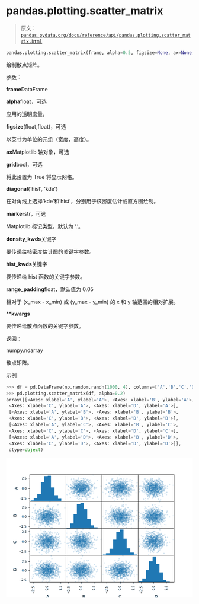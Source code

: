 # pandas.plotting.scatter_matrix

> 原文：[`pandas.pydata.org/docs/reference/api/pandas.plotting.scatter_matrix.html`](https://pandas.pydata.org/docs/reference/api/pandas.plotting.scatter_matrix.html)

```py
pandas.plotting.scatter_matrix(frame, alpha=0.5, figsize=None, ax=None, grid=False, diagonal='hist', marker='.', density_kwds=None, hist_kwds=None, range_padding=0.05, **kwargs)
```

绘制散点矩阵。

参数：

**frame**DataFrame

**alpha**float，可选

应用的透明度量。

**figsize**(float,float)，可选

以英寸为单位的元组（宽度，高度）。

**ax**Matplotlib 轴对象，可选

**grid**bool，可选

将此设置为 True 将显示网格。

**diagonal**{‘hist’, ‘kde’}

在对角线上选择‘kde’和‘hist’，分别用于核密度估计或直方图绘制。

**marker**str，可选

Matplotlib 标记类型，默认为 ‘.’。

**density_kwds**关键字

要传递给核密度估计图的关键字参数。

**hist_kwds**关键字

要传递给 hist 函数的关键字参数。

**range_padding**float，默认值为 0.05

相对于 (x_max - x_min) 或 (y_max - y_min) 的 x 和 y 轴范围的相对扩展。

****kwargs**

要传递给散点函数的关键字参数。

返回：

numpy.ndarray

散点矩阵。

示例

```py
>>> df = pd.DataFrame(np.random.randn(1000, 4), columns=['A','B','C','D'])
>>> pd.plotting.scatter_matrix(df, alpha=0.2)
array([[<Axes: xlabel='A', ylabel='A'>, <Axes: xlabel='B', ylabel='A'>,
 <Axes: xlabel='C', ylabel='A'>, <Axes: xlabel='D', ylabel='A'>],
 [<Axes: xlabel='A', ylabel='B'>, <Axes: xlabel='B', ylabel='B'>,
 <Axes: xlabel='C', ylabel='B'>, <Axes: xlabel='D', ylabel='B'>],
 [<Axes: xlabel='A', ylabel='C'>, <Axes: xlabel='B', ylabel='C'>,
 <Axes: xlabel='C', ylabel='C'>, <Axes: xlabel='D', ylabel='C'>],
 [<Axes: xlabel='A', ylabel='D'>, <Axes: xlabel='B', ylabel='D'>,
 <Axes: xlabel='C', ylabel='D'>, <Axes: xlabel='D', ylabel='D'>]],
 dtype=object) 
```

![../../_images/pandas-plotting-scatter_matrix-1.png](img/66f25d39b3b594d7e0614e4625da0640.png)
